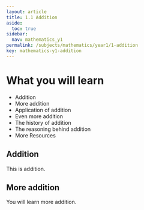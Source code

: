 ```yaml
---
layout: article
title: 1.1 Addition
aside:
  toc: true
sidebar:
  nav: mathematics_y1
permalink: /subjects/mathematics/year1/1-addition
key: mathematics-y1-addition
---
```


# What you will learn
* Addition
* More addition
* Application of addition
* Even more addition
* The history of addition
* The reasoning behind addition
* More Resources

## Addition

This is addition.

## More addition

You will learn more addition.
